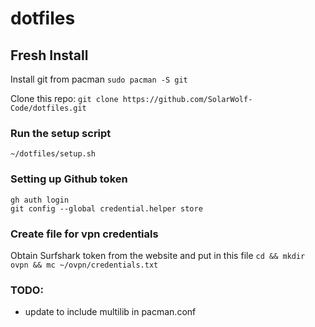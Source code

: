 # dotfiles

## Fresh Install
Install git from pacman
`sudo pacman -S git`

Clone this repo:
`git clone https://github.com/SolarWolf-Code/dotfiles.git`

### Run the setup script
```
~/dotfiles/setup.sh
```

### Setting up Github token
```
gh auth login
git config --global credential.helper store
```

### Create file for vpn credentials
Obtain Surfshark token from the website and put in this file
`
cd && mkdir ovpn && mc ~/ovpn/credentials.txt
`
### TODO:
- update to include multilib in pacman.conf
